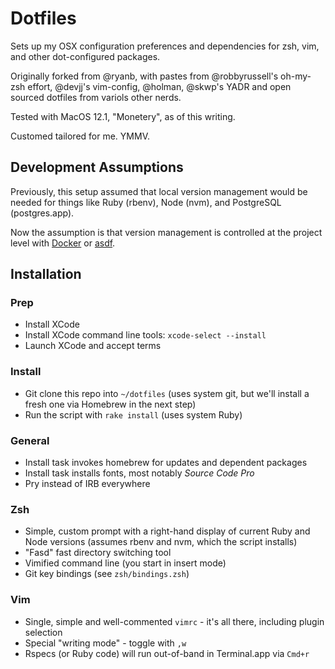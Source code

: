 # Dotfiles

Sets up my OSX configuration preferences and dependencies for zsh, vim,
and other dot-configured packages.

Originally forked from @ryanb, with pastes from @robbyrussell's
oh-my-zsh effort, @devjj's vim-config, @holman, @skwp's YADR and open
sourced dotfiles from variols other nerds.

Tested with MacOS 12.1, "Monetery", as of this writing. 

Customed tailored for me. YMMV.

## Development Assumptions

Previously, this setup assumed that local version management would be needed for things like Ruby (rbenv), Node (nvm), and PostgreSQL (postgres.app).

Now the assumption is that version management is controlled at the project level with [Docker](https://www.docker.com/) or [asdf](https://github.com/asdf-vm/asdf).
## Installation

### Prep

- Install XCode
- Install XCode command line tools: `xcode-select --install`
- Launch XCode and accept terms
### Install

- Git clone this repo into `~/dotfiles` (uses system git, but we'll install a fresh one via Homebrew in the next step)
- Run the script with `rake install` (uses system Ruby)

### General

* Install task invokes homebrew for updates and dependent packages
* Install task installs fonts, most notably _Source Code Pro_
* Pry instead of IRB everywhere

### Zsh

* Simple, custom prompt with a right-hand display of current Ruby and Node versions (assumes rbenv and nvm, which the script installs)
* "Fasd" fast directory switching tool
* Vimified command line (you start in insert mode)
* Git key bindings (see `zsh/bindings.zsh`)

### Vim

* Single, simple and well-commented `vimrc` - it's all there, including plugin selection
* Special "writing mode" - toggle with `,w`
* Rspecs (or Ruby code) will run out-of-band in Terminal.app via `Cmd+r`
